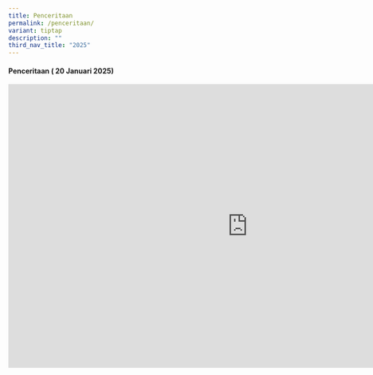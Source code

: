 ```yaml
---
title: Penceritaan
permalink: /penceritaan/
variant: tiptap
description: ""
third_nav_title: "2025"
---
```

<h4>Penceritaan ( 20 Januari 2025)</h4>
<div class="iframe-wrapper">
<iframe height="569" width="960" allowfullscreen="true" frameborder="0" src="https://docs.google.com/presentation/d/e/2PACX-1vQma-aUDT7ARTIruPBBkOqppuokIalCh1QR_HHoecW8Z_f__zMO5aBELiTQYMRBCGPCgxBLv8VJK3q3/pubembed?start=false&amp;loop=false&amp;delayms=3000"></iframe>
</div>
<p></p>